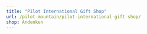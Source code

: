 ```yaml
---
title: "Pilot International Gift Shop"
url: /pilot-mountain/pilot-international-gift-shop/
shop: Andenken
---
```


